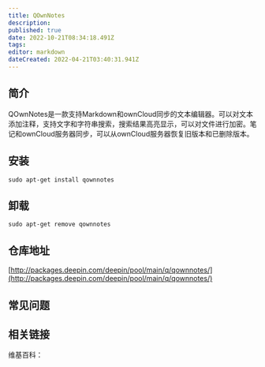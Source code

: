 ```yaml
---
title: QOwnNotes
description: 
published: true
date: 2022-10-21T08:34:18.491Z
tags: 
editor: markdown
dateCreated: 2022-04-21T03:40:31.941Z
---
```


## 简介

QOwnNotes是一款支持Markdown和ownCloud同步的文本编辑器。可以对文本添加注释，支持文字和字符串搜索，搜索结果高亮显示，可以对文件进行加密。笔记和ownCloud服务器同步，可以从ownCloud服务器恢复旧版本和已删除版本。

## 安装

`sudo apt-get install qownnotes`

## 卸载

`sudo apt-get remove qownnotes`

## 仓库地址

[http://packages.deepin.com/deepin/pool/main/q/qownnotes/](http://packages.deepin.com/deepin/pool/main/q/qownnotes/)

## 常见问题

## 相关链接

维基百科：
